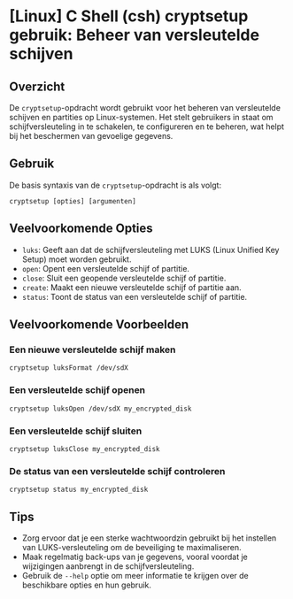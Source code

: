 # [Linux] C Shell (csh) cryptsetup gebruik: Beheer van versleutelde schijven

## Overzicht
De `cryptsetup`-opdracht wordt gebruikt voor het beheren van versleutelde schijven en partities op Linux-systemen. Het stelt gebruikers in staat om schijfversleuteling in te schakelen, te configureren en te beheren, wat helpt bij het beschermen van gevoelige gegevens.

## Gebruik
De basis syntaxis van de `cryptsetup`-opdracht is als volgt:

```shell
cryptsetup [opties] [argumenten]
```

## Veelvoorkomende Opties
- `luks`: Geeft aan dat de schijfversleuteling met LUKS (Linux Unified Key Setup) moet worden gebruikt.
- `open`: Opent een versleutelde schijf of partitie.
- `close`: Sluit een geopende versleutelde schijf of partitie.
- `create`: Maakt een nieuwe versleutelde schijf of partitie aan.
- `status`: Toont de status van een versleutelde schijf of partitie.

## Veelvoorkomende Voorbeelden

### Een nieuwe versleutelde schijf maken
```shell
cryptsetup luksFormat /dev/sdX
```

### Een versleutelde schijf openen
```shell
cryptsetup luksOpen /dev/sdX my_encrypted_disk
```

### Een versleutelde schijf sluiten
```shell
cryptsetup luksClose my_encrypted_disk
```

### De status van een versleutelde schijf controleren
```shell
cryptsetup status my_encrypted_disk
```

## Tips
- Zorg ervoor dat je een sterke wachtwoordzin gebruikt bij het instellen van LUKS-versleuteling om de beveiliging te maximaliseren.
- Maak regelmatig back-ups van je gegevens, vooral voordat je wijzigingen aanbrengt in de schijfversleuteling.
- Gebruik de `--help` optie om meer informatie te krijgen over de beschikbare opties en hun gebruik.